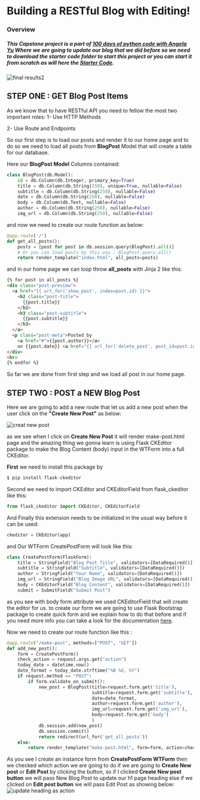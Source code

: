 # Building a RESTful Blog with Editing!
### Overview
##### This Capstone project is a part of [100 days of python code with Angela Yu](https://www.udemy.com/course/100-days-of-code) Where we are going to update our blog that we did before so we need to download the starter code folder to start this project or you can start it from scratch as will here the [Starter Code](https://att-c.udemycdn.com/2021-11-09_16-49-47-da8341ecf42d031e24b28e1e95c0e635/original.zip?response-content-disposition=attachment%3B+filename%3DStarting%2BFiles%2B-%2BRESTful-blog-start.zip&Expires=1650590444&Signature=U~BHMCN9VfauqoVIxeUKfnfo7zywwykNRfKhL9XsTmYr8ToOjLZ7VxIVktYwMHvvLZxUjjhFH4YQFGzq1TcHBLTvJKCxsycL3Xa4DzT2n8pzzVdLhvz4GbblWOCW0TbYOq-~z1ZBpz8N9mzrnacR5JW-a-pM2WFSjwE2F2HZJy7DVk719Gl~tsILIcvsZ53FkqwiBEs0IPTSF1UBEZbjsbh05WAo-h0n7lJMbax8vyTp0zWXnI07JflY2b15beY2tnCIVus47F9rn4cgkQzDBl8eLSgQXp4WXxqW1l3lu-bTTtw545cvsfvn0WpsmGkPfiZiz8CjDEK-KHsen9iPyA__&Key-Pair-Id=APKAITJV77WS5ZT7262A).

![final results2](https://user-images.githubusercontent.com/57592040/164546312-94a7ce71-77e6-4ce1-81cf-828f3d69e4c9.gif)

## STEP ONE : GET Blog Post Items
As we know that to have RESTful API you need to fellow the most two important roles:
1- Use HTTP Methods

2- Use Route and Endpoints

So our first step is to load our posts and render it to our home page and to do so we need to load all posts from **BlogPost** Model that will create a table for our database.

Here our **BlogPost Model** Columns contained:

```python
class BlogPost(db.Model):
    id = db.Column(db.Integer, primary_key=True)
    title = db.Column(db.String(250), unique=True, nullable=False)
    subtitle = db.Column(db.String(250), nullable=False)
    date = db.Column(db.String(250), nullable=False)
    body = db.Column(db.Text, nullable=False)
    author = db.Column(db.String(250), nullable=False)
    img_url = db.Column(db.String(250), nullable=False)
```

and now we need to create our route function as below:

```python
@app.route('/')
def get_all_posts():
    posts = [post for post in db.session.query(BlogPost).all()]
    # Or you can load posts by this way : BlogPost.query.all()
    return render_template("index.html", all_posts=posts)
```

and in our home page we can loop throw **all_posts** with Jinja 2 like this:

```html
{% for post in all_posts %}
<div class="post-preview">
  <a href="{{ url_for('show_post', index=post.id) }}">
    <h2 class="post-title">
      {{post.title}}
    </h2>
    <h3 class="post-subtitle">
      {{post.subtitle}}
    </h3>
  </a>
  <p class="post-meta">Posted by
    <a href="#">{{post.author}}</a>
    on {{post.date}} <a href="{{ url_for('delete_post', post_id=post.id) }}">✘</a></p>
</div>
<hr>
{% endfor %}
```

So far we are done from first step and we load all post in our home page.

## STEP TWO : POST a NEW Blog Post

Here we are going to add a new route that let us add a new post when the user click on the **"Create New Post"**  as below:

![creat new post](https://user-images.githubusercontent.com/57592040/164560203-9c9d9c2a-c0d4-43d6-af21-3a2deb98446d.gif)

as we see when I click on **Create New Post** it will render make-post.html page and the amazing thing we gonna learn is using Flask CKEditor package to make the Blog Content (body) input in the WTForm into a full CKEditor.

**First** we need to install this package by

```python
$ pip install flask-ckeditor
```

Second we need to import CKEditor and CKEditorField from flask_ckeditor like this:

```python
from flask_ckeditor import CKEditor, CKEditorField
```

And Finally this extension needs to be initialized in the usual way before it can be used:

```python
ckeditor = CKEditor(app)
```

and Our WTForm CreatePostForm will look like this:

```python
class CreatePostForm(FlaskForm):
    title = StringField("Blog Post Title", validators=[DataRequired()])
    subtitle = StringField("Subtitle", validators=[DataRequired()])
    author = StringField("Your Name", validators=[DataRequired()])
    img_url = StringField("Blog Image URL", validators=[DataRequired(), URL()])
    body = CKEditorField("Blog Content", validators=[DataRequired()])
    submit = SubmitField("Submit Post")
```

as you see with body form attribute we used CKEditorField that will create the editor for us.
to create our form we are going to use Flask Bootstrap package to create quick form and we explain how to do that before and if you need more info you can take a look for the documentation [here](https://pythonhosted.org/Flask-Bootstrap/forms.html).

Now we need to create our route function like this :

```python
@app.route("/make-post", methods=["POST", "GET"])
def add_new_post():
    form = CreatePostForm()
    check_action = request.args.get("action")
    today_date = datetime.now()
    date_format = today_date.strftime("%B %d, %Y")
    if request.method == "POST":
        if form.validate_on_submit():
            new_post = BlogPost(title=request.form.get('title'),
                                subtitle=request.form.get('subtitle'),
                                date=date_format,
                                author=request.form.get('author'),
                                img_url=request.form.get('img_url'),
                                body=request.form.get('body')
                                )
            db.session.add(new_post)
            db.session.commit()
            return redirect(url_for('get_all_posts'))
    else:
        return render_template("make-post.html", form=form, action=check_action)
```

As you see I create an instance form from **CreatePostForm WTForm** then we checked which action we are going to do if we are going to **Create New post** or **Edit Post** by clicking the button, so if I clicked **Create New post button** we will pass New Blog Post to update our h1 page heading else if we clicked on **Edit post button** we will pass Edit Post as showing below:
![update heading as action](https://user-images.githubusercontent.com/57592040/164565163-a128052b-a48f-4d5b-a668-b2954465415c.gif)
